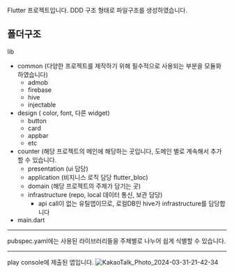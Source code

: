 Flutter 프로젝트입니다.
DDD 구조 형태로 파일구조를 생성하였습니다.

**폴더구조**
---
lib
- common (다양한 프로젝트를 제작하기 위해 필수적으로 사용되는 부분을 모듈화 하였습니다)
  - admob
  - firebase
  - hive
  - injectable
- design ( color, font, 다른 widget)
  - button
  - card
  - appbar
  - etc
- counter (해당 프로젝트의 메인에 해당하는 곳입니다, 도메인 별로 계속해서 추가할 수 있습니다.
  - presentation (ui 담당)
  - application (비지니스 로직 담당 flutter_bloc)
  - domain (해당 프로젝트의 주제가 담기는 곳)
  - infrastructure (repo, local 데이터 통신, 보관 담당)
      - api call이 없는 유틸앱이므로, 로컬DB인 hive가 infrastructure를 담당합니다
- main.dart

---


pubspec.yaml에는 사용된 라이브러리들을 주제별로 나누어 쉽게 식별할 수 있습니다.


---

play console에 제출된 앱입니다.
![KakaoTalk_Photo_2024-03-31-21-42-34](https://github.com/yongdo-kim/2023_counter_app/assets/75930728/fc7242a1-8841-4b49-9452-b3245f314e7b)
